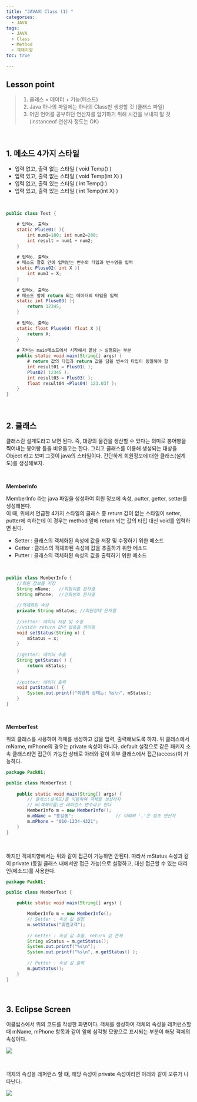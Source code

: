 ```yaml
---
title: "JAVA의 Class (1) "
categories: 
  - JAVA
tags:
  - JAVA
  - Class
  - Method
  - 객체지향
toc: true

---
```


## **Lesson point**

> 1. 클래스 = 데이터 + 기능(메소드)  
> 2. Java 하나의 파일에는 하나의 Class만 생성할 것 (클래스 파일)  
> 3. 어떤 언어를 공부하던 연산자를 암기하기 위해 시간을 보내지 말 것 (instanceof 연산자 정도는 OK)

  <br>

## **1. 메소드 4가지 스타일**

-   입력 없고, 출력 없는 스타일 ( void Temp() )
-   입력 있고, 출력 없는 스타일 ( void Temp(int X) )
-   입력 없고, 출력 있는 스타일 ( int Temp() )
-   입력 있고, 출력 있는 스타일 ( int Temp(int X) )

<br>

```java
public class Test {

	# 입력x, 출력x
	static Pluse01( ){
		int num1=100; int num2=200;
        int result = num1 + num2;
	}
    
    # 입력o, 출력x
    # 메소드 괄호 안에 입력받는 변수의 타입과 변수명을 입력
	static Pluse02( int X ){
		int num3 = X;
	}
    
    # 입력x, 출력o
    # 메소드 앞에 return 되는 데이터의 타입을 입력
	static int Pluse03( ){
		return 12345;
	}
    
    # 입력o, 출력o
	static float Pluse04( float X ){
        return X;
	}
    
    # 자바는 main메소드에서 시작해서 끝남 > 실행되는 부분
    public static void main(String[] args) {
    	# return 값의 타입과 return 값을 담을 변수의 타입이 동일해야 함
        int result01 = Plus01( );        
        Plus02( 12345 );
        int result03 = Plus03( );
        float result04 =Plus04( 123.03f );
    }
}
```

  <br>

## **2. 클래스**

클래스란 설계도라고 보면 된다. 즉, 대량의 물건을 생산할 수 있다는 의미로 붕어빵을 찍어내는 붕어빵 틀을 비유들고는 한다. 그리고 클래스를 이용해 생성되는 대상을 Object 라고 보며 그것이 java의 스타일이다. 간단하게 회원정보에 대한 클래스(설계도)를 생성해보자.

<br>

**MemberInfo**

MemberInfo 라는 java 파일을 생성하여 회원 정보에 속성, putter, getter, setter를 생성해본다.  
이 때, 위에서 언급한 4가지 스타일의 클래스 중 return 값이 없는 스타일이 setter, putter에 속하는데 이 경우는 method 앞에 return 되는 값의 타입 대신  void를 입력하면 된다.

-   Setter : 클래스의 객체화된 속성에 값을 저장 및 수정하기 위한 메소드
-   Getter : 클래스의 객체화된 속성에 값을 추출하기 위한 메소드
-   Putter : 클래스의 객체화된 속성의 값을 출력하기 위한 메소드

<br>

```java
public class MemberInfo {
	//회원 정보를 저장
	String mName;	//회원이름 문자열
	String mPhone;  //전화번호 문자열 
	
	//객체화된 속성
	private String mStatus;	//회원상태 문자열
	
	//setter: 데이터 저장 및 수정
	//void는 return 값이 없음을 의미함
	void setStatus(String x) {
		mStatus = x;
	}
	
	//getter: 데이터 추출
	String getStatus( ) {
		return mStatus;
	}
	
	//putter: 데이터 출력
 	void putStatus() {
 		System.out.printf("회원의 상태는: %s\n", mStatus);
 	}
}
```

<br>

**MemberTest**

위의 클래스를 사용하여 객체를 생성하고 값을 입력, 출력해보도록 하자. 위 클래스에서 mName, mPhone의 경우는 private 속성이 아니다. default 설정으로 같은 패키지 소속 클래스라면 접근이 가능한 상태로 아래와 같이 외부 클래스에서 접근(access)이 가능하다.

```java
package Pack01;

public class MemberTest {
		
	public static void main(String[] args) {
		// 클래스(설계도)를 이용하여 객체를 생성하자
		// m(객체이름)은 레퍼런스 변수라고 한다
		MemberInfo m = new MemberInfo();	
		m.mName = "홍길동";				// 이때의 '.'은 참조 연산자
		m.mPhone = "010-1234-4321";			
	}
}
```

<br>

하지만 객체지향에서는 위와 같이 접근이 가능하면 안된다. 따라서 mStatus 속성과 같이 private (동일 클래스 내에서만 접근 가능)으로 설정하고, 대신 접근할 수 있는 대리인(메소드)를 사용한다.

```java
package Pack01;

public class MemberTest {

	public static void main(String[] args) {

		MemberInfo m = new MemberInfo();	
        // Setter : 속성 값 설정
		m.setStatus("휴먼고객");
		
        // Getter : 속성 값 추출, return 값 존재
        String vStatus = m.getStatus();
		System.out.printf("%s\n");
		System.out.printf("%s\n", m.getStatus() );
		
        // Putter : 속성 값 출력
        m.putStatus();
	}
}
```

  <br>

## **3. Eclipse Screen**

이클립스에서 위의 코드를 작성한 화면이다. 객체를 생성하여 객체의 속성을 레퍼런스할 때 mName, mPhone 항목과 같이 앞에 삼각형 모양으로 표시되는 부분이 해당 객체의 속성이다.

![](https://blog.kakaocdn.net/dn/ccFESC/btrUl7S9heq/FL4Av7AnEfVi6sqO7kWNTK/img.png)

  <br>

객체의 속성을 레퍼런스 할 떄, 해당 속성이 private 속성이라면 아래와 같이 오류가 나타난다.

![](https://blog.kakaocdn.net/dn/cOeuGx/btrUojkrNbn/tSaNpObGOx5NpPqcCkFYz1/img.png)
